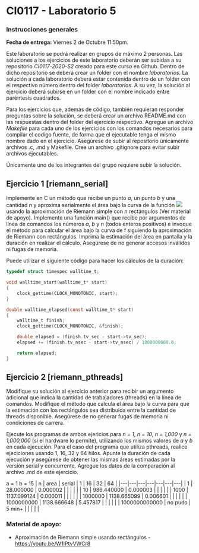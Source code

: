 # CI0117 - Laboratorio 5

### Instrucciones generales

**Fecha de entrega:** Viernes 2 de Octubre 11:50pm.

Este laboratorio se podrá realizar en grupos de máximo 2 personas.
Las soluciones a los ejercicios de este laboratorio deberán ser subidas a su repositorio *CI0117-2020-S2* creado para este curso en Github. Dentro de dicho repositorio se deberá crear un folder con el nombre *laboratorios*. La solución a cada laboratorio deberá estar contenida dentro de un folder con el respectivo número dentro del folder *laboratorios*. A su vez, la solución al ejercicio deberá subirse en un folder con el nombre indicado entre paréntesis cuadrados. 

Para los ejercicios que, además de código, también requieran responder preguntas sobre la solución, se deberá crear un archivo README.md con las respuestas dentro del folder del ejercicio respectivo.
Agregue un archivo *Makefile* para cada uno de los ejercicios con los comandos necesarios para compilar el codigo fuente, de forma que el ejecutable tenga el mismo nombre dado en el ejercicio.
Asegúrese de subir al repositorio únicamente archivos .c, .md y Makefile. Cree un archivo .gitignore para evitar subir archivos ejecutables.

Únicamente uno de los integrantes del grupo requiere subir la solución.

## Ejercicio 1 [riemann_serial]
Implemente en C un método que recibe un punto *a*, un punto *b* y una cantidad *n* y aproxima serialmente el área bajo la curva de la función <img src="https://render.githubusercontent.com/render/math?math=f(x)%20=%20x^2%20%2B1"> usando la aproximación de Riemann simple con *n* rectángulos (Ver material de apoyo).
Implemente una función main() que recibe por argumentos de línea de comandos los números *a*, *b* y *n* (todos enteros positivos) e invoque el método para calcular el área bajo la curva de f siguiendo la aproximación de Riemann con rectángulos. Imprima la estimación del área en pantalla y la duración en realizar el cálculo. Asegúrese de no generar accesos inválidos ni fugas de memoria.

Puede utilizar el siguiente código para hacer los cálculos de la duración:

```c
typedef struct timespec walltime_t;

void walltime_start(walltime_t* start)
{
	clock_gettime(CLOCK_MONOTONIC, start);
}

double walltime_elapsed(const walltime_t* start)
{
	walltime_t finish;
	clock_gettime(CLOCK_MONOTONIC, &finish);

	double elapsed = (finish.tv_sec - start->tv_sec);
	elapsed += (finish.tv_nsec - start->tv_nsec) / 1000000000.0;

	return elapsed;
}
```

## Ejercicio 2 [riemann_pthreads]
Modifique su solución al ejercicio anterior para recibir un argumento adicional que indica la cantidad de trabajadores (threads) en la línea de comandos.
Modifique el método que calcula el área bajo la curva para que la estimación con los rectángulos sea distribuida entre la cantidad de threads disponible. Asegúrese de no generar fugas de memoria ni condiciones de carrera.

Ejecute los programas de ambos ejericios para *n = 1*, *n = 10*, *n = 1,000* y *n = 1,000,000* (si el hardware lo permite), utilizando los mismos valores de *a* y *b* en cada ejecución. Para el caso del programa que utiliza pthreads, realice ejeciciones usando 1, 16, 32 y 64 hilos.
Apunte la duración de cada ejecución y asegúrese de obtener las mismas áreas estimadas por la versión serial y concurrente. Agregue los datos de la comparación al archivo .md de este ejercicio. 

a = 1
b = 15
| n | area | serial | 1  | 16 | 32 | 64 |
|---|---|---|---|---|---|---|
| 1  |  28.000000 |  0.000002 |   |   |   |   |
| 10  | 986.440000  |  0.000003 |   |   |   |   |
| 1000  | 1137.099124  | 0.000011  |   |   |   |   |
| 1000000  | 1138.665099  | 0.006601  |   |   |   |   |
| 1000000000  | 1138.666648  | 5.457817  |   |   |   |   |
| 1000000000000  | no pudo  | 5 min+ |   |   |   |   |

### Material de apoyo:

* Aproximación de Riemann simple usando rectángulos - https://youtu.be/W1IPtvVWCr8
